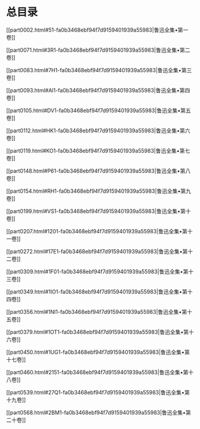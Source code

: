    

# 总目录

[[part0002.html#51-fa0b3468ebf94f7d9159401939a55983\|鲁迅全集•第一卷]]

  

[[part0071.html#3R1-fa0b3468ebf94f7d9159401939a55983\|鲁迅全集•第二卷]]

  

[[part0083.html#7H1-fa0b3468ebf94f7d9159401939a55983\|鲁迅全集•第三卷]]

  

[[part0093.html#AI1-fa0b3468ebf94f7d9159401939a55983\|鲁迅全集•第四卷]]

  

[[part0105.html#DV1-fa0b3468ebf94f7d9159401939a55983\|鲁迅全集•第五卷]]

  

[[part0112.html#HK1-fa0b3468ebf94f7d9159401939a55983\|鲁迅全集•第六卷]]

  

[[part0119.html#KO1-fa0b3468ebf94f7d9159401939a55983\|鲁迅全集•第七卷]]

  

[[part0148.html#P61-fa0b3468ebf94f7d9159401939a55983\|鲁迅全集•第八卷]]

  

[[part0154.html#RH1-fa0b3468ebf94f7d9159401939a55983\|鲁迅全集•第九卷]]

  

[[part0199.html#VS1-fa0b3468ebf94f7d9159401939a55983\|鲁迅全集•第十卷]]

  

[[part0207.html#1201-fa0b3468ebf94f7d9159401939a55983\|鲁迅全集•第十一卷]]

  

[[part0272.html#17E1-fa0b3468ebf94f7d9159401939a55983\|鲁迅全集•第十二卷]]

  

[[part0309.html#1F01-fa0b3468ebf94f7d9159401939a55983\|鲁迅全集•第十三卷]]

  

[[part0349.html#1IO1-fa0b3468ebf94f7d9159401939a55983\|鲁迅全集•第十四卷]]

  

[[part0356.html#1NI1-fa0b3468ebf94f7d9159401939a55983\|鲁迅全集•第十五卷]]

  

[[part0379.html#1OT1-fa0b3468ebf94f7d9159401939a55983\|鲁迅全集•第十六卷]]

  

[[part0450.html#1UG1-fa0b3468ebf94f7d9159401939a55983\|鲁迅全集•第十七卷]]

  

[[part0460.html#2151-fa0b3468ebf94f7d9159401939a55983\|鲁迅全集•第十八卷]]

  

[[part0539.html#27Q1-fa0b3468ebf94f7d9159401939a55983\|鲁迅全集•第十九卷]]

  

[[part0568.html#2BM1-fa0b3468ebf94f7d9159401939a55983\|鲁迅全集•第二十卷]]